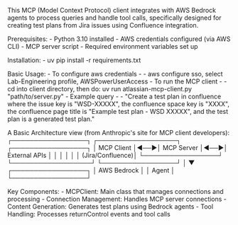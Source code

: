This MCP (Model Context Protocol) client integrates with AWS Bedrock agents to process queries and handle tool calls, specifically designed for creating test plans from Jira issues using Confluence integration.

Prerequisites:
    - Python 3.10 installed
    - AWS credentials configured (via AWS CLI)
    - MCP server script
    - Required environment variables set up

Installation:
    - uv pip install -r requirements.txt

Basic Usage:
    - To configure aws credentials -
        - aws configure sso, select Lab-Engineering profile, AWSPowerUserAccess
    - To run the MCP client - 
        - cd into client directory, then do: uv run atlassian-mcp-client.py "path/to/server.py"
    - Example query -
        - "Create a test plan in confluence where the issue key is "WSD-XXXXX", the confluence space key is "XXXX", the confluence page title is  "Example test plan - WSD XXXXX", and the test plan is a generated test plan."

A Basic Architecture view (from Anthropic's site for MCP client developers):
┌─────────────────┐    ┌──────────────────┐    ┌─────────────────┐
│   MCP Client    │◄──►│   MCP Server     │◄──►│  External APIs  │
│                 │    │                  │    │ (Jira/Confluence)│
└─────────────────┘    └──────────────────┘    └─────────────────┘
         │
         ▼
┌─────────────────┐
│ AWS Bedrock     │
│ Agent           │
└─────────────────┘

Key Components:
    - MCPClient: Main class that manages connections and processing
    - Connection Management: Handles MCP server connections
    - Content Generation: Generates test plans using Bedrock agents
    - Tool Handling: Processes returnControl events and tool calls
